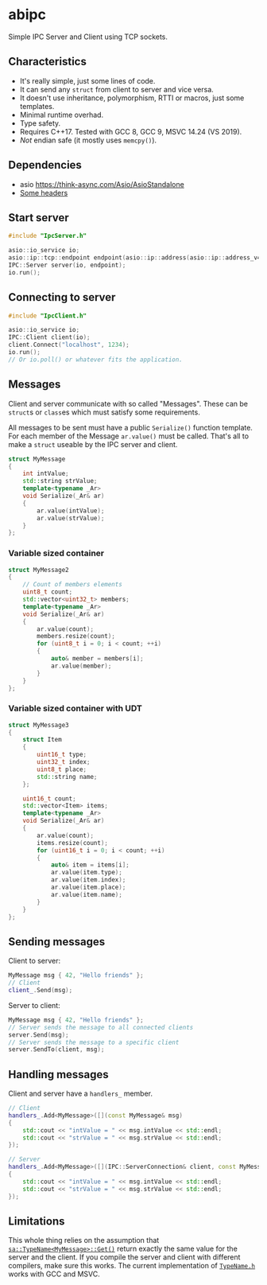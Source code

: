 # abipc

Simple IPC Server and Client using TCP sockets.

## Characteristics

* It's really simple, just some lines of code.
* It can send any `struct` from client to server and vice versa.
* It doesn't use inheritance, polymorphism, RTTI or macros, just some templates.
* Minimal runtime overhad.
* Type safety.
* Requires C++17. Tested with GCC 8, GCC 9, MSVC 14.24 (VS 2019).
* *Not* endian safe (it mostly uses `memcpy()`).

## Dependencies

* asio https://think-async.com/Asio/AsioStandalone
* [Some headers](../Include/sa)

## Start server

~~~cpp
#include "IpcServer.h"

asio::io_service io;
asio::ip::tcp::endpoint endpoint(asio::ip::address(asio::ip::address_v4(ip)), 1234);
IPC::Server server(io, endpoint);
io.run();
~~~

## Connecting to server

~~~cpp
#include "IpcClient.h"

asio::io_service io;
IPC::Client client(io);
client.Connect("localhost", 1234);
io.run();
// Or io.poll() or whatever fits the application.
~~~

## Messages

Client and server communicate with so called "Messages". These can be
`struct`s or `class`es which must satisfy some requirements.

All messages to be sent must have a public `Serialize()` function template.
For each member of the Message `ar.value()` must be called. That's all
to make a `struct` useable by the IPC server and client.

~~~cpp
struct MyMessage
{
    int intValue;
    std::string strValue;
    template<typename _Ar>
    void Serialize(_Ar& ar)
    {
        ar.value(intValue);
        ar.value(strValue);
    }
};
~~~

### Variable sized container

~~~cpp
struct MyMessage2
{
    // Count of members elements
    uint8_t count;
    std::vector<uint32_t> members;
    template<typename _Ar>
    void Serialize(_Ar& ar)
    {
        ar.value(count);
        members.resize(count);
        for (uint8_t i = 0; i < count; ++i)
        {
            auto& member = members[i];
            ar.value(member);
        }
    }
};
~~~

### Variable sized container with UDT

~~~cpp
struct MyMessage3
{
    struct Item
    {
        uint16_t type;
        uint32_t index;
        uint8_t place;
        std::string name;
    };

    uint16_t count;
    std::vector<Item> items;
    template<typename _Ar>
    void Serialize(_Ar& ar)
    {
        ar.value(count);
        items.resize(count);
        for (uint16_t i = 0; i < count; ++i)
        {
            auto& item = items[i];
            ar.value(item.type);
            ar.value(item.index);
            ar.value(item.place);
            ar.value(item.name);
        }
    }
};
~~~

## Sending messages

Client to server:

~~~cpp
MyMessage msg { 42, "Hello friends" };
// Client
client_.Send(msg);
~~~

Server to client:

~~~cpp
MyMessage msg { 42, "Hello friends" };
// Server sends the message to all connected clients
server.Send(msg);
// Server sends the message to a specific client
server.SendTo(client, msg);
~~~

## Handling messages

Client and server have a `handlers_` member.

~~~cpp
// Client
handlers_.Add<MyMessage>([](const MyMessage& msg)
{
    std::cout << "intValue = " << msg.intValue << std::endl;
    std::cout << "strValue = " << msg.strValue << std::endl;
});
~~~

~~~cpp
// Server
handlers_.Add<MyMessage>([](IPC::ServerConnection& client, const MyMessage& msg)
{
    std::cout << "intValue = " << msg.intValue << std::endl;
    std::cout << "strValue = " << msg.strValue << std::endl;
});
~~~

## Limitations

This whole thing relies on the assumption that [`sa::TypeName<MyMessage>::Get()`](../Include/sa/TypeName.h)
return exactly the same value for the server and the client. If you compile the server and
client with different compilers, make sure this works. The current implementation
of [`TypeName.h`](../Include/sa/TypeName.h) works with GCC and MSVC.
